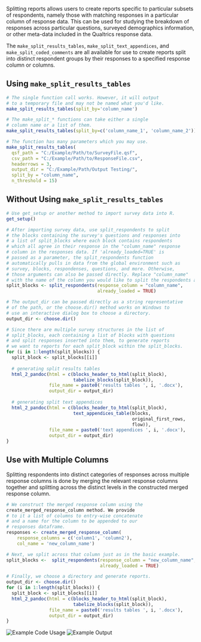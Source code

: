 Splitting reports allows users to create reports specific to 
particular subsets of respondents, namely those with matching
responses in a particular column of response data. This can be used
for studying the breakdown of responses across particular questions,
surveyed demographics information, or other meta-data included
in the Qualtrics response data. 

The `make_split_results_tables`, `make_split_text_appendices`, 
and `make_split_coded_comments` are all available for use 
to create reports split into distinct respondent groups by their 
responses to a specified response column or columns. 

## Using `make_split_results_tables`

```R
# The single function call works. However, it will output 
# to a temporary file and may not be named what you'd like.
make_split_results_tables(split_by='column_name')

# The make_split_* functions can take either a single 
# column name or a list of them.
make_split_results_tables(split_by=c('column_name_1', 'column_name_2'))

# The function has many parameters which you may use. 
make_split_results_tables(
  qsf_path = "C:/Example/Path/to/SurveyFile.qsf",
  csv_path = "C:/Example/Path/to/ResponseFile.csv",
  headerrows = 3,
  output_dir = "C:/Example/Path/Output Testing/",
  split_by = "column_name",
  n_threshold = 15)
```

## Without Using `make_split_results_tables`

```R
# Use get_setup or another method to import survey data into R.
get_setup()

# After importing survey data, use split_respondents to split 
# the blocks containing the survey's questions and responses into
# a list of split_blocks where each block contains respondents
# which all agree in their response in the "column_name" response
# column in the responses data. If 'already_loaded=TRUE' is 
# passed as a parameter, the split_respondents function 
# automatically pulls in data from the global environment such as
# survey, blocks, respondenses, questions, and more. Otherwise,
# those arguments can also be passed directly. Replace "column_name" 
# with the name of the column you would like to split the respondents across. 
split_blocks <- split_respondents(response_column = "column_name", 
                                  already_loaded = TRUE)

# The output_dir can be passed directly as a string representative
# of the path, or the choose.dir() method works on Windows to 
# use an interactive dialog box to choose a directory.
output_dir <- choose.dir()

# Since there are multiple survey structures in the list of 
# split_blocks, each containing a list of blocks with questions 
# and split responses inserted into them, to generate reports 
# we want to reports for each split_block within the split_blocks.
for (i in 1:length(split_blocks)) {
  split_block <- split_blocks[[i]]
  
  # generating split results tables
  html_2_pandoc(html = c(blocks_header_to_html(split_block), 
                         tabelize_blocks(split_block)), 
                file_name = paste0('results tables ', i, '.docx'),
                output_dir = output_dir)
  
  # generating split text appendices
  html_2_pandoc(html = c(blocks_header_to_html(split_block),
                         text_appendices_table(blocks, 
                                               original_first_rows,
                                               flow)),
                file_name = paste0('text appendices ', i, '.docx'),
                output_dir = output_dir)
}
```

## Use with Multiple Columns

Splitting respondents into distinct categories 
of responses across multiple response columns is done 
by merging the relevant response columns together and 
splitting across the distinct levels in the constructed 
merged response column. 

```R
# We construct the merged response column using the 
create_merged_response_column method. We provide
# to it a list of columns to entry-wise concatenate 
# and a name for the column to be appended to our 
# responses dataframe. 
responses <- create_merged_response_column(
    response_columns = c('column1', 'column2'),
    col_name = 'new_column_name')

# Next, we split across that column just as in the basic example. 
split_blocks <-  split_respondents(response_column = "new_column_name", 
                                   already_loaded = TRUE)

# Finally, we choose a directory and generate reports.
output_dir <- choose.dir()
for (i in 1:length(split_blocks)) {
  split_block <- split_blocks[[i]]
  html_2_pandoc(html = c(blocks_header_to_html(split_block), 
                         tabelize_blocks(split_block)), 
                file_name = paste0('results tables ', i, '.docx'),
                output_dir = output_dir)
}
```

![Example Code Usage](http://i.imgur.com/mCoMBX9.png)
![Example Output](http://i.imgur.com/k6g36nq.png)
